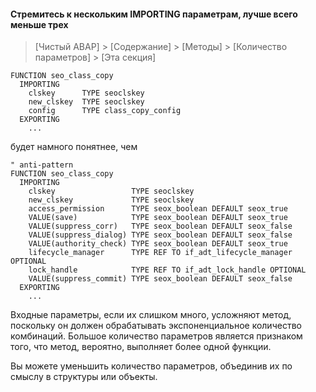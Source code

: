 #### Стремитесь к нескольким IMPORTING параметрам, лучше всего меньше трех

> [Чистый ABAP] > [Содержание] > [Методы] > [Количество параметров] > [Эта секция]

```ABAP
FUNCTION seo_class_copy
  IMPORTING
    clskey      TYPE seoclskey
    new_clskey  TYPE seoclskey
    config      TYPE class_copy_config
  EXPORTING
    ...
```

будет намного понятнее, чем

```ABAP
" anti-pattern
FUNCTION seo_class_copy
  IMPORTING
    clskey                 TYPE seoclskey
    new_clskey             TYPE seoclskey
    access_permission      TYPE seox_boolean DEFAULT seox_true
    VALUE(save)            TYPE seox_boolean DEFAULT seox_true
    VALUE(suppress_corr)   TYPE seox_boolean DEFAULT seox_false
    VALUE(suppress_dialog) TYPE seox_boolean DEFAULT seox_false
    VALUE(authority_check) TYPE seox_boolean DEFAULT seox_true
    lifecycle_manager      TYPE REF TO if_adt_lifecycle_manager OPTIONAL
    lock_handle            TYPE REF TO if_adt_lock_handle OPTIONAL
    VALUE(suppress_commit) TYPE seox_boolean DEFAULT seox_false
  EXPORTING
    ...
```

Входные параметры, если их слишком много, усложняют метод, 
поскольку он должен обрабатывать экспоненциальное количество комбинаций. 
Большое количество параметров является признаком того, что метод, вероятно, выполняет более одной функции.

Вы можете уменьшить количество параметров, объединив их по смыслу в структуры или объекты.